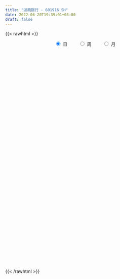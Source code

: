 ```yaml
---
title: "浙商银行 - 601916.SH"
date: 2022-06-20T19:39:01+08:00
draft: false
---
```

{{< rawhtml >}}
    <div style="text-align: center">
        <label style="padding: 1rem;"><input style="margin-right: .5rem" type="radio" name="period" value="D" checked onclick="period_change(this)">日</label>
        <label style="padding: 1rem;"><input style="margin-right: .5rem" type="radio" name="period" value="W" onclick="period_change(this)">周</label>
        <label style="padding: 1rem;"><input style="margin-right: .5rem" type="radio" name="period" value="M" onclick="period_change(this)">月</label>
    </div>
    <div id="chart" style="height: 700px;"></div> 
    <script type="text/javascript">
        const D_v = [645866.0600000001,370642.13,647584.99,895869.16,606206.91,447413.35,295016.38,337650.39,283362.51,306842.95,425809.58,605974.12,301622.33,256919.95,263821.7,300141.53,618751.75,373863.9,280493.74,531282.24,332247.65,251025.56,690457.99,1519958.54,2325094.0899999999,4474639.2599999998,6222124.5099999998,5724268.7000000002,4809434.0599999996,3143623.73,2678918.3999999999,1958296.8999999999,1746607.78,2017614.1499999999,1316043.4199999999,1439507.1200000001,1038487.26,1019119.3,1175335.3700000001,1059853.1599999999,511837.49,399202.13,628852.47,504117.51,539849.03,795068.1899999999,1724308.77,895354.91,645006.39,594001.42,551436.12,942132.45,638866.29,426548.71,567065.3199999999,2296228.8599999999,1227799.5700000001,880044.88,537368.9,386109.03,352416.06,352804.48,469663.63,296669.54,444276.86,614451.86,327781.88,328571.59,302879.86,335247.41,370833.78,373923.25,672282.97,508583.04,421266.44,454297.8,651745.36,458036.82,459253.2,872160.3199999999,728696.0,551921.03,362888.4,370092.34,348842.37,236895.0,283147.22,268539.2,441010.88,582399.66,327375.09,236392.48,311953.19,478777.98,764770.41,360084.46,310357.41,268181.01,310279.69,454558.24,285169.88,278436.05,233253.84,504432.51,267259.29,204339.51,194982.25,221700.31,204252.27,381217.01,267814.95,252279.58,152656.58,186701.93,175598.61,206313.69,419464.66,367603.07,151444.96,388825.55,310054.74,349172.0,288699.55,695783.22,1815921.4199999999,1370776.9399999999,1187181.2,1204550.71,644293.14,543927.9399999999,359438.48,786669.29,488515.31,434985.71,270146.78,168801.4,230583.86,286395.02,193817.17,170563.0,236735.4,170496.0,213114.0,147806.2,219256.51,201615.98,320186.43,433194.71,396715.16,308908.29,278830.46,344701.09,567909.42,506360.67,744148.33,989587.23,304121.91,707716.87,355079.67,379770.2,302714.77,241694.66,286603.6,251229.72,200070.99,223242.66,209216.6,228976.47,247519.99,177093.74,221410.87,283612.91,776876.4399999999,394000.19,285832.22,376055.35,424508.02,386606.52,571942.13,421535.65,637909.39,406958.89,643461.79,281383.75,348762.91,772947.87,881665.46,461637.43,710464.4300000001,425143.05,345689.6,510629.12,307901.47,322651.95,279187.72,330183.9,235940.0,340001.5,333279.09,180969.55,264062.6,222309.23,161520.71,319075.82,252570.2,368418.23,362996.56,177602.36,188027.09,181390.2,200430.68,142102.33,236727.04,156767.8,152365.0,155840.2,141138.47,215184.39,143082.0,143159.93,151410.39,109337.98,116166.0,109786.76,102525.77,141807.53,326517.95,163289.46,179989.33,168026.6,123391.06,335216.47,176692.07,463756.6,258324.07,227022.03,139734.5,224236.33,289261.0,126613.78,362299.37,334323.23,489687.78,431134.67,249643.64,210338.96,205529.81,165106.0,190227.33,161123.52,226670.01,223634.48,695163.84,915178.02,677897.61,349324.89,176441.0,205953.14,151285.77,173150.07,174812.47,142329.44,190012.75,250495.14,144429.5,127883.33,135244.64,169135.26,154978.27,156411.88,216138.39,367933.25,178746.78,158174.24,232340.75,185606.5,226813.48,336473.61,254597.47,567031.1800000001,238151.77,200554.05,148427.36,315054.14,243410.38,236783.95,244428.29,251802.82,249406.78,210300.35,209341.35,345690.63,439942.24,339413.38,248804.27,190166.18,394299.24,312395.23,174463.79,237706.6,345173.07,230174.48,172063.74,160183.11,465040.57,276593.01,232661.28,131974.0,213468.23,327823.06,615251.83,419665.65,507443.0,310461.23,355876.9,363159.63,500226.99,645408.29,341837.08,392184.3,255226.21,237752.07,267257.64,240884.12,231426.95,197332.98,238696.68,321299.49,275828.0,165408.26,264176.21,315809.59,342368.87,207076.81,115529.77,130614.6,142169.97,114799.93,94174.54,193814.53,175407.2,162122.86,159093.95,250597.0,172691.0,339369.69,189354.56,196000.15,77792.0,108271.78,108093.23,128853.97,126166.74,150599.28,168290.62,103665.88,83036.6,125748.52,99342.37,132781.0,150633.15,118895.1,111693.86,149924.42,90912.45,129127.84,111034.49,287478.18,157998.73,146154.22,175843.81,256658.59,199323.81,231048.74,481368.17,565712.29,296587.84,205106.0,114609.25,167389.49,214021.33,221464.79,487654.17,187608.33,118222.73,136834.82,123098.25,170678.27,109673.0,115851.05,127727.15,298111.21,300683.58,226159.12,309827.97,286268.09,359808.98,369092.35,316617.57,346169.07,170236.71,222034.69,175515.0,359261.37,260961.67,234666.0,273299.0,157941.06,237557.25,225228.35,286723.0,502510.77,378648.1,286938.81,395509.88,347939.2,193149.0,171290.65,144043.0,184867.28,258423.14,271969.55,239193.15,351014.72,243693.99,243328.17,184445.24,159265.24,243671.43,197605.1,229271.75,330820.47,371132.38,185518.47,242747.19,184199.67,434630.94,334710.72,300081.01,223868.51,212857.18,250053.36,178019.65,199777.96,211071.3,306007.76,190970.6,300951.93,382912.69,528364.7,509915.06,346817.0,297740.56,332522.66,387872.0,229314.63,214077.92,206370.24,301646.0,436752.0,388017.98,376700.53,369386.74,673814.95,543412.98,575312.3100000001,409276.24,482651.12,452860.88,230970.57,179916.52,242086.31,300868.0,233243.21,287003.85,208724.78,163777.08,176115.31,203037.33,224396.68,191656.1,238775.88,192762.0,209151.29,193815.23,210931.02,291613.32,271366.44,207483.71,280786.77,362129.6,296557.74,321464.64,451568.7,347127.1,468458.99,786928.73,386089.6,301261.98,269662.83]
const D_histogram = [0.0,-0.0006381766,0.0009112653,0.0056630929,0.0076928713,0.007892584,0.0081931423,0.008522479,0.0088331646,0.0071812109,0.005645697,0.0016980851,-0.0010056063,-0.0015092554,-0.0025186483,-0.002510024,-0.0012198807,-0.0004677105,-0.0013674488,0.0005767711,-0.0002669415,-0.0002605323,0.0021935045,0.0105152591,0.0226927558,0.0557421702,0.0821451997,0.1162127974,0.1255920503,0.0900012526,0.0604317043,0.0315812706,0.0020692646,-0.0161042239,-0.0325633267,-0.0336091445,-0.0376263211,-0.0400186597,-0.0456431967,-0.0554474421,-0.0608493506,-0.0611555648,-0.0542833985,-0.050168433,-0.0453302901,-0.0376364737,-0.0252794347,-0.0208005638,-0.0157033674,-0.0149172653,-0.0130114231,-0.0117503545,-0.0109327434,-0.0104110254,-0.0062493282,0.007009861,0.0105820737,0.0104240038,0.0066360396,0.0058617876,0.0031746395,0.0000603309,-0.0057113004,-0.008365678,-0.0069934775,-0.0050680193,-0.0047997044,-0.0049350042,-0.0059431181,-0.0042410191,-0.0034724784,-0.0007687412,0.0023697809,0.0024200067,0.001802753,0.0039862679,0.0078017012,0.0098694899,0.0119873506,0.0171891354,0.0144393507,0.0119223275,0.0071032613,0.0010777527,-0.0009232833,-0.0015712093,-0.0006953091,-0.0001849887,0.0013462164,0.0047103089,0.0039307196,0.0005858592,-0.0003637956,0.0008766061,0.0015081412,-0.000193023,0.0005623998,-0.0010123786,-0.002048292,-0.0077928956,-0.0136172054,-0.0178787637,-0.0208966726,-0.0267583143,-0.0295668517,-0.0270562622,-0.0244725728,-0.0206463759,-0.0168330942,-0.0093603802,-0.0044316393,-0.0013456835,0.0004265465,0.0006433065,0.0017868288,0.00344721,0.0066130047,0.0092649816,0.0095202398,0.010790908,0.0087777506,0.0060682349,0.0062413451,0.0126651659,0.0143449008,0.0250557413,0.0261304542,0.0293458303,0.0247330195,0.0166754455,0.0100340286,0.0020528094,-0.0044399321,-0.0096492448,-0.0112063493,-0.0122816829,-0.0129706886,-0.0101609866,-0.0097497292,-0.0089265776,-0.0097825941,-0.0090712039,-0.0093085405,-0.0088305097,-0.0072708567,-0.0044602748,-0.000364628,0.0036844266,0.0042927392,0.0039791419,0.003733256,0.0016196612,-0.0002811174,-0.0038627543,-0.0063868312,-0.0004430573,0.001563156,0.0054598872,0.0058576046,0.0072188916,0.0065436045,0.0065268476,0.0024416106,-0.0007941977,-0.0026879874,-0.0042734004,-0.0068490323,-0.007980155,-0.0049375205,-0.0045325152,-0.0045152721,-0.0034553302,0.0033158797,0.0056461665,0.0069724724,0.0088604369,0.0109812733,0.0124736864,0.013465551,0.0121464657,0.0132494461,0.0138679821,0.0134806686,0.0111761331,0.0077652551,0.0102038146,0.0129667151,0.0138439868,0.0153763716,0.0114604028,0.0049468491,0.0060698289,0.0074393005,0.0082363463,0.0079758752,0.0038571656,0.0007181882,-0.0035583284,-0.0051246571,-0.0068130328,-0.011026576,-0.0146623027,-0.0157973261,-0.015269452,-0.0136921759,-0.0146995143,-0.0166023528,-0.0176525302,-0.0174348136,-0.0157559047,-0.0151277789,-0.0151567118,-0.0142850611,-0.0141384301,-0.0137835132,-0.0132852365,-0.0107784156,-0.0064813469,-0.0038253793,-0.0016903569,0.0000100786,0.0000726074,0.000381438,0.0001894103,0.0003312658,0.0019505546,0.0005774788,0.0005903927,0.0027463487,0.0035735372,0.0041545493,0.0039031594,0.0037724948,0.0056302799,0.0067096361,0.0065910372,0.0050746015,0.0046644867,0.0024059535,0.0022926629,0.004162859,0.0052542094,0.0064263853,0.0088494798,0.0087185504,0.0082501537,0.0075759894,0.0055145742,0.0045936811,0.0031490965,0.0027211756,0.0023085334,0.0006454842,0.0001989424,0.0005378391,0.001350042,0.0004987201,-0.0000754226,-0.001083742,-0.0010325139,-0.0015938672,-0.0018679384,-0.0006669687,-0.0017937917,-0.002401942,-0.0032858201,-0.003650519,-0.0043005446,-0.0044473538,-0.0036227474,-0.0015860704,-0.0027219017,-0.0032277473,-0.0033048561,-0.0011871365,-0.0003547561,0.0009055256,0.001727701,0.000951889,-0.0046160706,-0.0084180163,-0.0102563915,-0.0107442917,-0.0116120287,-0.0120077089,-0.0114212263,-0.0095856796,-0.0223578576,-0.0276109618,-0.031003832,-0.0317058665,-0.0267832115,-0.0198084728,-0.0131443608,-0.0095470353,-0.0061242004,-0.0042525584,-0.0047179495,-0.0034221148,-0.0029970378,0.0006958725,0.0024127631,0.0027956214,0.0035922456,0.0026837325,0.0026625112,0.0019161181,0.0020263144,0.0007484796,0.0031331704,0.0064049575,0.0074939421,0.0096933284,0.0118131278,0.0137449958,0.0160646493,0.0165546147,0.0177488808,0.0173670004,0.0140631278,0.0109834788,0.0081807756,0.0063181099,0.003851532,0.0030414872,0.0020289038,0.0015760066,0.0027704129,0.00301386,0.0039179866,0.0064562418,0.0092327859,0.0088012073,0.0076377571,0.006059166,0.0049274915,0.0034858526,0.0025557387,0.0013509953,0.0019487247,0.0023640804,0.0019997893,0.0011613695,-0.0024856271,-0.005143432,-0.0083065344,-0.0090488936,-0.0101289679,-0.0100646569,-0.0092634993,-0.0086595618,-0.0081911605,-0.0071754191,-0.0058535082,-0.0024811216,-0.0005473742,0.0022990692,0.0030104109,0.0036157145,0.0034764069,0.0047843006,0.0056434524,0.0061634408,0.007705895,0.0072380831,0.0067946551,0.0057360927,0.0049725703,0.0056990183,0.0053937502,0.0057218847,0.0057786046,0.0062872396,0.0057617796,0.0071552887,0.0090240355,0.0097957682,0.0085407786,0.0066999777,0.0064877588,0.0060162883,0.0053933267,0.0091630142,0.0078093117,0.0064884151,0.0046043593,0.0030937737,0.0018894082,0.0002976273,-0.000816036,-0.0009316078,-0.0004134134,0.000475791,-0.0003646906,0.000946468,0.002897166,0.0032253229,0.0044264788,0.0048254048,0.0021368917,-0.0004361726,-0.0008864676,-0.0006188028,0.0000862441,-0.0002480758,-0.002492113,-0.0083625144,-0.0104354648,-0.0125485011,-0.0139091164,-0.0121423948,-0.0046513987,0.000301783,0.0040421468,0.0068170509,0.0043585845,0.0012915923,0.0005537273,0.0000367791,0.0003234892,0.000459973,-0.0001440817,-0.0018184745,-0.0059863451,-0.0070177122,-0.009204002,-0.0087877051,-0.0080183047,-0.0057732903,-0.0039842719,-0.0051184718,-0.0086519422,-0.0147606324,-0.0163859606,-0.0144404784,-0.0154313671,-0.0232810141,-0.0215633349,-0.0196335271,-0.0150744697,-0.0109866149,-0.006106999,-0.0028875308,-0.0008707997,0.0015646967,0.0047696048,0.0070015344,0.0091288373,0.0104200623,0.0162012255,0.020627551,0.0188202279,0.0182630353,0.0120952178,0.0097264721,0.0085645626,0.0075622869,0.0073335482,0.0082231004,0.0033664353,0.0008986639,-0.0050498919,-0.0077513799,-0.0101729153,-0.0129070314,-0.0073680261,-0.0058516321,-0.0005409214,0.0055944768,0.0068069815,0.0067693658,0.0072110953,0.006637324,0.0035274768,0.0047266396,0.0053620882,0.0043223258,0.0029154048,0.0019836409,0.0026703731,0.0024149313,-0.0009758668,-0.0023228103,-0.0023128021,-0.0020857129,-0.0023678887,-0.0023108963,-0.0014008639,-0.0012770283,-0.0003731935,0.0016111765,0.0022505789,0.0039228635,0.0074222871,0.0061229737,0.010166358,0.014770603,0.0130695909,0.0113050073,0.0089291377]
const D_fast = [0.0,-0.0007977208,0.0009795375,0.0071471383,0.0111001345,0.0132729933,0.0156218371,0.0180817935,0.0206007703,0.0207441193,0.0206200296,0.0170969391,0.014141846,0.0132608832,0.0116218281,0.0110029465,0.0119881196,0.0126233621,0.0113817617,0.0134701743,0.0125597264,0.0125010025,0.0155034154,0.0264539849,0.0443046705,0.0912896274,0.1382289568,0.2013497539,0.2421270194,0.2290365348,0.2145749126,0.1936197965,0.1646251068,0.1424255623,0.1178256278,0.1083775239,0.094953767,0.0825567635,0.0655214273,0.0418553214,0.0212410752,0.0056459698,-0.0010527135,-0.0094798562,-0.0159742859,-0.0176895879,-0.0116524076,-0.0123736776,-0.011202323,-0.0141455373,-0.0154925509,-0.0171690709,-0.0190846456,-0.021165684,-0.0185663188,-0.0035546643,0.0026630668,0.0051109978,0.0029820435,0.0036732384,0.0017797502,-0.0013194757,-0.0085189321,-0.0132647292,-0.0136408981,-0.0129824447,-0.0139140559,-0.0152831068,-0.0177770001,-0.0171351559,-0.0172347348,-0.0147231829,-0.0109922156,-0.0103369881,-0.0105035536,-0.0073234718,-0.0015576131,0.0029775481,0.0080922465,0.0175913151,0.018451368,0.0189149267,0.0158716758,0.0101156055,0.0078837485,0.0068430202,0.0075450932,0.0080091665,0.0098769256,0.0144185954,0.014621686,0.0114232904,0.0103826866,0.0118422399,0.0128508103,0.0111013903,0.011997413,0.0101695401,0.0086215536,0.0009287261,-0.008299885,-0.0170311343,-0.0252732113,-0.0378244316,-0.0480246819,-0.052278158,-0.0558126118,-0.0571480088,-0.0575430007,-0.0524103817,-0.0485895506,-0.0458400157,-0.0439611491,-0.0435835625,-0.0419933329,-0.0394711493,-0.0346521034,-0.0296838811,-0.027048563,-0.0230801677,-0.0228988875,-0.0240913444,-0.0223578979,-0.0127677857,-0.0075018256,0.0094729502,0.0170802766,0.0276321104,0.0292025544,0.0253138418,0.021180932,0.0137129152,0.0061101907,-0.0015114332,-0.0058701251,-0.0100158794,-0.0139475572,-0.0136781019,-0.0157042767,-0.0171127696,-0.0204144346,-0.0219708454,-0.024535317,-0.0262649138,-0.0265229749,-0.0248274617,-0.0208229719,-0.0158528106,-0.0141713132,-0.013490125,-0.012802697,-0.0145113765,-0.0164824345,-0.0210297598,-0.0251505446,-0.0193175349,-0.0169205327,-0.0116588297,-0.0097967111,-0.0066307012,-0.0056700872,-0.0040551322,-0.0075299665,-0.0109643243,-0.0135301108,-0.016183874,-0.0204717639,-0.0235979254,-0.021789671,-0.0225177945,-0.0236293694,-0.0234332601,-0.0158330803,-0.0120912519,-0.0090218279,-0.0049187541,-0.0000525993,0.0045582353,0.0089164876,0.0106340188,0.0150493607,0.0191348923,0.0221177459,0.0226072437,0.0211376794,0.0261271926,0.0321317719,0.0364700403,0.041846518,0.0407956499,0.0355188085,0.0381592454,0.0413885423,0.0442446746,0.0459781723,0.0428237541,0.0398643237,0.0346982251,0.0318507321,0.0284590982,0.021488911,0.0141876086,0.0091032537,0.0058137647,0.0039679969,-0.0007142201,-0.0067676468,-0.0122309567,-0.0163719436,-0.0186320108,-0.0217858298,-0.0256039406,-0.0283035552,-0.0316915318,-0.0347824931,-0.0376055256,-0.0377933086,-0.0351165766,-0.0334169539,-0.0317045206,-0.0300015655,-0.0299208849,-0.0295166948,-0.0296613699,-0.029436698,-0.0273297704,-0.0285584766,-0.0283979645,-0.0255554213,-0.0238348485,-0.0222151991,-0.0214907992,-0.02067834,-0.0174129849,-0.0146562197,-0.0131270593,-0.0133748446,-0.0126188377,-0.0142758826,-0.0138160074,-0.0109050966,-0.0085001938,-0.0057214216,-0.0010859572,0.000962751,0.0025568927,0.0037767257,0.0030939542,0.0033214813,0.0026641708,0.0029165438,0.003081035,0.0015793568,0.0011825507,0.0016559071,0.0028056205,0.0020789786,0.0014859803,0.0002067253,-0.000000175,-0.0009599951,-0.0017010509,-0.0006668233,-0.0022420943,-0.0034507301,-0.0051560632,-0.0064333918,-0.0081585537,-0.0094172012,-0.0094982818,-0.0078581223,-0.009674429,-0.0109872114,-0.0118905342,-0.0100695988,-0.0093259074,-0.0078392444,-0.0065851437,-0.0071229835,-0.0138449607,-0.0197514105,-0.0241538836,-0.0273278567,-0.0310986008,-0.0344962083,-0.0367650323,-0.0373259054,-0.0556875479,-0.0678433925,-0.0789872208,-0.0876157219,-0.0893888697,-0.0873662492,-0.0839882274,-0.0827776608,-0.0808858759,-0.0800773736,-0.0817222521,-0.081281946,-0.0816061285,-0.0777392501,-0.0754191687,-0.074337405,-0.0726427194,-0.0728802995,-0.0722358929,-0.0725032566,-0.0718864816,-0.0729771965,-0.0698092131,-0.0649361866,-0.0619737165,-0.0573509981,-0.0522779167,-0.0469097998,-0.040573984,-0.035945365,-0.0303138786,-0.026354009,-0.0261420996,-0.0264758789,-0.0272333882,-0.0275165264,-0.0290202213,-0.0290698943,-0.0295752518,-0.0296341473,-0.0277471378,-0.0267502256,-0.0248666024,-0.0207142868,-0.0156295462,-0.013860823,-0.0131148339,-0.0131786335,-0.0130784351,-0.0136486108,-0.01393979,-0.0148067847,-0.0137218741,-0.0127154983,-0.012579842,-0.0131279194,-0.0173963229,-0.0213399857,-0.0265797217,-0.0295843044,-0.0331966206,-0.0356484739,-0.0371631911,-0.0387241441,-0.0403035329,-0.0410816463,-0.0412231123,-0.0384710061,-0.0366741023,-0.0332528917,-0.0317889472,-0.030279715,-0.0295499209,-0.027045952,-0.0247759371,-0.0227150885,-0.0192461606,-0.0179044517,-0.0166492159,-0.0162737552,-0.0157941349,-0.0136429323,-0.012599763,-0.0108411572,-0.0093397862,-0.0072593413,-0.0063443564,-0.0031620251,0.0009627305,0.0041834053,0.0050636103,0.0048978039,0.0063075247,0.0073401262,0.0080654963,0.0141259373,0.0147245627,0.01502577,0.0142928039,0.0135556618,0.0128236484,0.0113062743,0.009988602,0.0096401283,0.0100549693,0.0110631215,0.0101314673,0.0116792428,0.0143542323,0.0154887199,0.0177964955,0.0194017727,0.0172474826,0.0145653751,0.0138934632,0.0140064273,0.0147330353,0.0143366964,0.011469631,0.003508601,-0.0011732157,-0.0064233773,-0.0112612717,-0.0125301488,-0.0062020024,-0.0011733748,0.0035775257,0.0080566924,0.0066878722,0.003943778,0.0033443449,0.0028365914,0.0032041738,0.0034556509,0.0028155757,0.0006865644,-0.0049778926,-0.0077636877,-0.012250978,-0.0140316074,-0.0152667831,-0.0144650913,-0.0136721408,-0.0160859587,-0.0217824147,-0.031581263,-0.0373030813,-0.0389677187,-0.0438164492,-0.0574863497,-0.0611595043,-0.0641380783,-0.0633476382,-0.0620064372,-0.058653571,-0.0561559856,-0.0543569544,-0.0515302838,-0.0471329745,-0.0431506613,-0.0387411491,-0.0348449084,-0.0250134389,-0.0154302256,-0.0125324918,-0.0085239255,-0.0116679386,-0.0116050663,-0.0106258351,-0.009737539,-0.0081328907,-0.0051875635,-0.0092026197,-0.0114457252,-0.0186567539,-0.0232960869,-0.0282608511,-0.034221725,-0.0305247263,-0.0304712403,-0.02529576,-0.0177617425,-0.0148474924,-0.0131927667,-0.0109482634,-0.0098627037,-0.0120906817,-0.0097098589,-0.0077338883,-0.0076930693,-0.0083711391,-0.0088069927,-0.0074526673,-0.0071043763,-0.0107391411,-0.0126667872,-0.0132349795,-0.0135293185,-0.0144034665,-0.0149241982,-0.0143643818,-0.0145598033,-0.0137492668,-0.0113621027,-0.0101600556,-0.0075070551,-0.0021520598,-0.0019206297,0.004664344,0.0129612398,0.0145276254,0.0155892937,0.0154457085]
const D_slow = [0.0,-0.0001595442,0.0000682722,0.0014840454,0.0034072632,0.0053804092,0.0074286948,0.0095593145,0.0117676057,0.0135629084,0.0149743327,0.0153988539,0.0151474524,0.0147701385,0.0141404764,0.0135129705,0.0132080003,0.0130910727,0.0127492105,0.0128934032,0.0128266679,0.0127615348,0.0133099109,0.0159387257,0.0216119147,0.0355474572,0.0560837571,0.0851369565,0.1165349691,0.1390352822,0.1541432083,0.162038526,0.1625558421,0.1585297861,0.1503889545,0.1419866684,0.1325800881,0.1225754232,0.111164624,0.0973027635,0.0820904258,0.0668015346,0.053230685,0.0406885768,0.0293560042,0.0199468858,0.0136270271,0.0084268862,0.0045010444,0.000771728,-0.0024811277,-0.0054187164,-0.0081519022,-0.0107546586,-0.0123169906,-0.0105645254,-0.0079190069,-0.005313006,-0.0036539961,-0.0021885492,-0.0013948893,-0.0013798066,-0.0028076317,-0.0048990512,-0.0066474206,-0.0079144254,-0.0091143515,-0.0103481025,-0.0118338821,-0.0128941368,-0.0137622564,-0.0139544417,-0.0133619965,-0.0127569948,-0.0123063066,-0.0113097396,-0.0093593143,-0.0068919418,-0.0038951042,0.0004021797,0.0040120173,0.0069925992,0.0087684145,0.0090378527,0.0088070319,0.0084142296,0.0082404023,0.0081941551,0.0085307092,0.0097082865,0.0106909664,0.0108374312,0.0107464823,0.0109656338,0.0113426691,0.0112944133,0.0114350133,0.0111819186,0.0106698456,0.0087216217,0.0053173204,0.0008476294,-0.0043765387,-0.0110661173,-0.0184578302,-0.0252218957,-0.031340039,-0.0365016329,-0.0407099065,-0.0430500015,-0.0441579113,-0.0444943322,-0.0443876956,-0.044226869,-0.0437801617,-0.0429183592,-0.0412651081,-0.0389488627,-0.0365688027,-0.0338710757,-0.0316766381,-0.0301595794,-0.0285992431,-0.0254329516,-0.0218467264,-0.0155827911,-0.0090501775,-0.00171372,0.0044695349,0.0086383963,0.0111469034,0.0116601058,0.0105501228,0.0081378116,0.0053362242,0.0022658035,-0.0009768686,-0.0035171153,-0.0059545476,-0.008186192,-0.0106318405,-0.0128996415,-0.0152267766,-0.017434404,-0.0192521182,-0.0203671869,-0.0204583439,-0.0195372372,-0.0184640524,-0.0174692669,-0.0165359529,-0.0161310376,-0.016201317,-0.0171670056,-0.0187637134,-0.0188744777,-0.0184836887,-0.0171187169,-0.0156543157,-0.0138495928,-0.0122136917,-0.0105819798,-0.0099715771,-0.0101701266,-0.0108421234,-0.0119104735,-0.0136227316,-0.0156177704,-0.0168521505,-0.0179852793,-0.0191140973,-0.0199779299,-0.0191489599,-0.0177374183,-0.0159943002,-0.013779191,-0.0110338727,-0.0079154511,-0.0045490633,-0.0015124469,0.0017999146,0.0052669101,0.0086370773,0.0114311106,0.0133724243,0.015923378,0.0191650568,0.0226260535,0.0264701464,0.0293352471,0.0305719594,0.0320894166,0.0339492417,0.0360083283,0.0380022971,0.0389665885,0.0391461355,0.0382565534,0.0369753892,0.035272131,0.032515487,0.0288499113,0.0249005798,0.0210832168,0.0176601728,0.0139852942,0.009834706,0.0054215735,0.0010628701,-0.0028761061,-0.0066580509,-0.0104472288,-0.0140184941,-0.0175531016,-0.0209989799,-0.024320289,-0.0270148929,-0.0286352297,-0.0295915745,-0.0300141637,-0.0300116441,-0.0299934923,-0.0298981328,-0.0298507802,-0.0297679637,-0.0292803251,-0.0291359554,-0.0289883572,-0.02830177,-0.0274083857,-0.0263697484,-0.0253939586,-0.0244508348,-0.0230432649,-0.0213658558,-0.0197180965,-0.0184494461,-0.0172833244,-0.0166818361,-0.0161086703,-0.0150679556,-0.0137544032,-0.0121478069,-0.009935437,-0.0077557994,-0.005693261,-0.0037992636,-0.0024206201,-0.0012721998,-0.0004849257,0.0001953682,0.0007725016,0.0009338726,0.0009836082,0.001118068,0.0014555785,0.0015802585,0.0015614029,0.0012904674,0.0010323389,0.0006338721,0.0001668875,0.0000001453,-0.0004483026,-0.0010487881,-0.0018702431,-0.0027828729,-0.003858009,-0.0049698475,-0.0058755343,-0.0062720519,-0.0069525273,-0.0077594641,-0.0085856782,-0.0088824623,-0.0089711513,-0.0087447699,-0.0083128447,-0.0080748724,-0.0092288901,-0.0113333942,-0.013897492,-0.016583565,-0.0194865721,-0.0224884994,-0.025343806,-0.0277402259,-0.0333296903,-0.0402324307,-0.0479833887,-0.0559098553,-0.0626056582,-0.0675577764,-0.0708438666,-0.0732306255,-0.0747616756,-0.0758248152,-0.0770043025,-0.0778598312,-0.0786090907,-0.0784351226,-0.0778319318,-0.0771330264,-0.076234965,-0.0755640319,-0.0748984041,-0.0744193746,-0.073912796,-0.0737256761,-0.0729423835,-0.0713411441,-0.0694676586,-0.0670443265,-0.0640910445,-0.0606547956,-0.0566386333,-0.0524999796,-0.0480627594,-0.0437210093,-0.0402052274,-0.0374593577,-0.0354141638,-0.0338346363,-0.0328717533,-0.0321113815,-0.0316041556,-0.0312101539,-0.0305175507,-0.0297640857,-0.028784589,-0.0271705286,-0.0248623321,-0.0226620303,-0.020752591,-0.0192377995,-0.0180059266,-0.0171344634,-0.0164955288,-0.0161577799,-0.0156705988,-0.0150795787,-0.0145796313,-0.014289289,-0.0149106957,-0.0161965537,-0.0182731873,-0.0205354107,-0.0230676527,-0.025583817,-0.0278996918,-0.0300645822,-0.0321123724,-0.0339062271,-0.0353696042,-0.0359898846,-0.0361267281,-0.0355519608,-0.0347993581,-0.0338954295,-0.0330263278,-0.0318302526,-0.0304193895,-0.0288785293,-0.0269520556,-0.0251425348,-0.023443871,-0.0220098478,-0.0207667053,-0.0193419507,-0.0179935131,-0.016563042,-0.0151183908,-0.0135465809,-0.012106136,-0.0103173138,-0.008061305,-0.0056123629,-0.0034771683,-0.0018021738,-0.0001802341,0.0013238379,0.0026721696,0.0049629232,0.0069152511,0.0085373549,0.0096884447,0.0104618881,0.0109342402,0.011008647,0.010804638,0.010571736,0.0104683827,0.0105873305,0.0104961578,0.0107327748,0.0114570663,0.012263397,0.0133700167,0.0145763679,0.0151105909,0.0150015477,0.0147799308,0.0146252301,0.0146467911,0.0145847722,0.0139617439,0.0118711153,0.0092622491,0.0061251239,0.0026478448,-0.000387754,-0.0015506036,-0.0014751579,-0.0004646212,0.0012396416,0.0023292877,0.0026521857,0.0027906176,0.0027998123,0.0028806846,0.0029956779,0.0029596575,0.0025050388,0.0010084526,-0.0007459755,-0.003046976,-0.0052439023,-0.0072484784,-0.008691801,-0.009687869,-0.0109674869,-0.0131304725,-0.0168206306,-0.0209171207,-0.0245272403,-0.0283850821,-0.0342053356,-0.0395961693,-0.0445045511,-0.0482731686,-0.0510198223,-0.052546572,-0.0532684547,-0.0534861547,-0.0530949805,-0.0519025793,-0.0501521957,-0.0478699864,-0.0452649708,-0.0412146644,-0.0360577767,-0.0313527197,-0.0267869609,-0.0237631564,-0.0213315384,-0.0191903977,-0.017299826,-0.0154664389,-0.0134106638,-0.012569055,-0.012344389,-0.013606862,-0.015544707,-0.0180879358,-0.0213146937,-0.0231567002,-0.0246196082,-0.0247548386,-0.0233562193,-0.021654474,-0.0199621325,-0.0181593587,-0.0165000277,-0.0156181585,-0.0144364986,-0.0130959765,-0.0120153951,-0.0112865439,-0.0107906337,-0.0101230404,-0.0095193076,-0.0097632743,-0.0103439769,-0.0109221774,-0.0114436056,-0.0120355778,-0.0126133019,-0.0129635179,-0.0132827749,-0.0133760733,-0.0129732792,-0.0124106345,-0.0114299186,-0.0095743469,-0.0080436034,-0.0055020139,-0.0018093632,0.0014580345,0.0042842864,0.0065165708]
const D_data = [['2020-05-28', 3.86, 3.87, 3.86, 3.89],['2020-05-29', 3.86, 3.86, 3.85, 3.87],['2020-06-01', 3.87, 3.89, 3.86, 3.9],['2020-06-02', 3.89, 3.95, 3.87, 3.96],['2020-06-03', 3.95, 3.94, 3.94, 3.98],['2020-06-04', 3.96, 3.93, 3.92, 3.97],['2020-06-05', 3.94, 3.94, 3.92, 3.94],['2020-06-08', 3.95, 3.95, 3.94, 3.96],['2020-06-09', 3.95, 3.96, 3.95, 3.97],['2020-06-10', 3.96, 3.94, 3.93, 3.96],['2020-06-11', 3.94, 3.94, 3.93, 3.97],['2020-06-12', 3.91, 3.9, 3.9, 3.96],['2020-06-15', 3.92, 3.9, 3.9, 3.93],['2020-06-16', 3.92, 3.92, 3.91, 3.93],['2020-06-17', 3.92, 3.91, 3.9, 3.93],['2020-06-18', 3.9, 3.92, 3.9, 3.93],['2020-06-19', 3.93, 3.94, 3.92, 3.96],['2020-06-22', 3.94, 3.94, 3.93, 3.96],['2020-06-23', 3.94, 3.92, 3.91, 3.94],['2020-06-24', 3.93, 3.96, 3.92, 3.98],['2020-06-29', 3.97, 3.93, 3.92, 3.98],['2020-06-30', 3.93, 3.94, 3.93, 3.95],['2020-07-01', 3.94, 3.98, 3.92, 3.99],['2020-07-02', 3.97, 4.09, 3.95, 4.11],['2020-07-03', 4.11, 4.21, 4.1, 4.22],['2020-07-06', 4.35, 4.63, 4.32, 4.63],['2020-07-07', 4.96, 4.77, 4.71, 5.05],['2020-07-08', 4.64, 5.12, 4.61, 5.24],['2020-07-09', 5.1, 5.04, 4.9, 5.17],['2020-07-10', 4.78, 4.51, 4.5, 4.78],['2020-07-13', 4.42, 4.49, 4.35, 4.57],['2020-07-14', 4.45, 4.4, 4.33, 4.48],['2020-07-15', 4.39, 4.27, 4.26, 4.43],['2020-07-16', 4.27, 4.3, 4.26, 4.43],['2020-07-17', 4.3, 4.23, 4.18, 4.34],['2020-07-20', 4.28, 4.37, 4.22, 4.38],['2020-07-21', 4.4, 4.31, 4.29, 4.41],['2020-07-22', 4.31, 4.3, 4.27, 4.38],['2020-07-23', 4.26, 4.22, 4.17, 4.28],['2020-07-24', 4.2, 4.1, 4.09, 4.23],['2020-07-27', 4.12, 4.08, 4.06, 4.14],['2020-07-28', 4.1, 4.09, 4.07, 4.11],['2020-07-29', 4.08, 4.16, 4.06, 4.16],['2020-07-30', 4.16, 4.12, 4.11, 4.17],['2020-07-31', 4.11, 4.12, 4.09, 4.15],['2020-08-03', 4.14, 4.16, 4.12, 4.16],['2020-08-04', 4.15, 4.25, 4.12, 4.28],['2020-08-05', 4.2, 4.18, 4.15, 4.21],['2020-08-06', 4.18, 4.2, 4.14, 4.2],['2020-08-07', 4.17, 4.15, 4.14, 4.2],['2020-08-10', 4.15, 4.16, 4.11, 4.18],['2020-08-11', 4.15, 4.15, 4.14, 4.25],['2020-08-12', 4.15, 4.14, 4.11, 4.17],['2020-08-13', 4.15, 4.13, 4.13, 4.16],['2020-08-14', 4.13, 4.18, 4.11, 4.18],['2020-08-17', 4.18, 4.34, 4.17, 4.38],['2020-08-18', 4.33, 4.27, 4.24, 4.33],['2020-08-19', 4.26, 4.24, 4.24, 4.31],['2020-08-20', 4.23, 4.19, 4.18, 4.24],['2020-08-21', 4.21, 4.22, 4.2, 4.23],['2020-08-24', 4.22, 4.19, 4.19, 4.23],['2020-08-25', 4.2, 4.17, 4.16, 4.21],['2020-08-26', 4.17, 4.11, 4.11, 4.17],['2020-08-27', 4.12, 4.12, 4.11, 4.13],['2020-08-28', 4.11, 4.16, 4.1, 4.17],['2020-08-31', 4.17, 4.17, 4.15, 4.21],['2020-09-01', 4.15, 4.15, 4.13, 4.16],['2020-09-02', 4.15, 4.14, 4.12, 4.16],['2020-09-03', 4.13, 4.12, 4.11, 4.16],['2020-09-04', 4.12, 4.15, 4.1, 4.15],['2020-09-07', 4.13, 4.14, 4.12, 4.16],['2020-09-08', 4.14, 4.17, 4.14, 4.17],['2020-09-09', 4.15, 4.19, 4.14, 4.2],['2020-09-10', 4.21, 4.16, 4.15, 4.22],['2020-09-11', 4.15, 4.15, 4.12, 4.16],['2020-09-14', 4.15, 4.19, 4.14, 4.2],['2020-09-15', 4.18, 4.23, 4.18, 4.24],['2020-09-16', 4.22, 4.23, 4.19, 4.25],['2020-09-17', 4.23, 4.25, 4.21, 4.25],['2020-09-18', 4.25, 4.32, 4.23, 4.32],['2020-09-21', 4.35, 4.24, 4.23, 4.37],['2020-09-22', 4.21, 4.24, 4.2, 4.31],['2020-09-23', 4.24, 4.2, 4.2, 4.24],['2020-09-24', 4.18, 4.16, 4.16, 4.2],['2020-09-25', 4.16, 4.19, 4.15, 4.21],['2020-09-28', 4.19, 4.2, 4.17, 4.22],['2020-09-29', 4.22, 4.22, 4.2, 4.23],['2020-09-30', 4.21, 4.22, 4.2, 4.24],['2020-10-09', 4.23, 4.24, 4.19, 4.25],['2020-10-12', 4.23, 4.28, 4.22, 4.29],['2020-10-13', 4.26, 4.24, 4.23, 4.27],['2020-10-14', 4.24, 4.2, 4.2, 4.25],['2020-10-15', 4.21, 4.22, 4.2, 4.26],['2020-10-16', 4.2, 4.25, 4.2, 4.27],['2020-10-19', 4.26, 4.25, 4.25, 4.33],['2020-10-20', 4.25, 4.22, 4.2, 4.26],['2020-10-21', 4.23, 4.25, 4.2, 4.25],['2020-10-22', 4.24, 4.22, 4.22, 4.27],['2020-10-23', 4.22, 4.22, 4.21, 4.25],['2020-10-26', 4.22, 4.14, 4.13, 4.23],['2020-10-27', 4.12, 4.1, 4.1, 4.14],['2020-10-28', 4.1, 4.08, 4.06, 4.12],['2020-10-29', 4.07, 4.06, 4.04, 4.07],['2020-10-30', 4.07, 3.98, 3.98, 4.08],['2020-11-02', 3.98, 3.97, 3.96, 4.0],['2020-11-03', 3.97, 4.01, 3.97, 4.02],['2020-11-04', 4.03, 4.0, 3.98, 4.05],['2020-11-05', 4.02, 4.01, 3.99, 4.02],['2020-11-06', 4.02, 4.01, 3.99, 4.02],['2020-11-09', 4.03, 4.07, 4.02, 4.07],['2020-11-10', 4.09, 4.06, 4.04, 4.11],['2020-11-11', 4.05, 4.05, 4.03, 4.08],['2020-11-12', 4.04, 4.04, 4.03, 4.06],['2020-11-13', 4.04, 4.02, 3.99, 4.04],['2020-11-16', 4.02, 4.03, 4.01, 4.04],['2020-11-17', 4.04, 4.04, 4.02, 4.04],['2020-11-18', 4.03, 4.07, 4.02, 4.09],['2020-11-19', 4.06, 4.08, 4.04, 4.09],['2020-11-20', 4.07, 4.06, 4.05, 4.08],['2020-11-23', 4.05, 4.08, 4.04, 4.09],['2020-11-24', 4.07, 4.04, 4.04, 4.08],['2020-11-25', 4.06, 4.02, 4.02, 4.08],['2020-11-26', 4.04, 4.05, 4.03, 4.07],['2020-11-27', 4.06, 4.15, 4.05, 4.15],['2020-11-30', 4.19, 4.12, 4.12, 4.29],['2020-12-01', 4.13, 4.28, 4.12, 4.29],['2020-12-02', 4.26, 4.21, 4.18, 4.28],['2020-12-03', 4.19, 4.27, 4.17, 4.3],['2020-12-04', 4.23, 4.19, 4.18, 4.24],['2020-12-07', 4.2, 4.13, 4.1, 4.22],['2020-12-08', 4.13, 4.12, 4.1, 4.16],['2020-12-09', 4.13, 4.07, 4.06, 4.15],['2020-12-10', 4.07, 4.05, 4.01, 4.08],['2020-12-11', 4.04, 4.03, 4.03, 4.07],['2020-12-14', 4.06, 4.05, 4.04, 4.08],['2020-12-15', 4.04, 4.04, 4.02, 4.06],['2020-12-16', 4.04, 4.03, 4.01, 4.05],['2020-12-17', 4.02, 4.07, 4.0, 4.07],['2020-12-18', 4.05, 4.04, 4.03, 4.07],['2020-12-21', 4.03, 4.04, 4.02, 4.05],['2020-12-22', 4.03, 4.01, 4.0, 4.05],['2020-12-23', 4.02, 4.02, 4.0, 4.02],['2020-12-24', 4.02, 4.0, 3.99, 4.04],['2020-12-25', 4.0, 4.0, 3.98, 4.02],['2020-12-28', 4.0, 4.01, 3.98, 4.03],['2020-12-29', 4.01, 4.03, 4.0, 4.03],['2020-12-30', 4.02, 4.06, 4.0, 4.07],['2020-12-31', 4.04, 4.08, 4.04, 4.13],['2021-01-04', 4.07, 4.05, 4.01, 4.08],['2021-01-05', 4.04, 4.04, 4.01, 4.05],['2021-01-06', 4.02, 4.04, 4.01, 4.05],['2021-01-07', 4.03, 4.01, 3.99, 4.05],['2021-01-08', 4.01, 4.0, 3.96, 4.02],['2021-01-11', 3.99, 3.96, 3.96, 4.01],['2021-01-12', 3.96, 3.95, 3.88, 3.96],['2021-01-13', 3.93, 4.06, 3.9, 4.07],['2021-01-14', 4.02, 4.03, 4.02, 4.07],['2021-01-15', 4.05, 4.07, 4.03, 4.12],['2021-01-18', 4.05, 4.04, 4.02, 4.06],['2021-01-19', 4.04, 4.06, 4.01, 4.08],['2021-01-20', 4.06, 4.04, 4.02, 4.08],['2021-01-21', 4.05, 4.05, 4.02, 4.06],['2021-01-22', 4.04, 3.99, 3.98, 4.04],['2021-01-25', 3.99, 3.98, 3.95, 3.99],['2021-01-26', 3.97, 3.98, 3.95, 4.0],['2021-01-27', 3.97, 3.97, 3.96, 4.01],['2021-01-28', 3.95, 3.94, 3.93, 3.96],['2021-01-29', 3.94, 3.94, 3.92, 3.96],['2021-02-01', 3.96, 3.99, 3.94, 3.99],['2021-02-02', 3.99, 3.96, 3.96, 3.99],['2021-02-03', 3.97, 3.95, 3.93, 3.98],['2021-02-04', 3.95, 3.96, 3.94, 3.99],['2021-02-05', 3.96, 4.05, 3.95, 4.06],['2021-02-08', 4.05, 4.02, 3.99, 4.06],['2021-02-09', 4.02, 4.02, 3.99, 4.02],['2021-02-10', 4.03, 4.04, 4.02, 4.06],['2021-02-18', 4.06, 4.06, 4.04, 4.07],['2021-02-19', 4.05, 4.07, 4.04, 4.08],['2021-02-22', 4.07, 4.08, 4.06, 4.13],['2021-02-23', 4.07, 4.06, 4.06, 4.11],['2021-02-24', 4.06, 4.1, 4.06, 4.1],['2021-02-25', 4.11, 4.11, 4.08, 4.12],['2021-02-26', 4.08, 4.11, 4.05, 4.11],['2021-03-01', 4.1, 4.09, 4.08, 4.13],['2021-03-02', 4.09, 4.07, 4.07, 4.13],['2021-03-03', 4.07, 4.15, 4.07, 4.16],['2021-03-04', 4.13, 4.18, 4.13, 4.21],['2021-03-05', 4.18, 4.18, 4.14, 4.21],['2021-03-08', 4.18, 4.21, 4.18, 4.32],['2021-03-09', 4.2, 4.15, 4.14, 4.24],['2021-03-10', 4.15, 4.1, 4.1, 4.18],['2021-03-11', 4.12, 4.19, 4.11, 4.24],['2021-03-12', 4.17, 4.21, 4.16, 4.22],['2021-03-15', 4.21, 4.22, 4.19, 4.26],['2021-03-16', 4.23, 4.22, 4.2, 4.25],['2021-03-17', 4.22, 4.17, 4.15, 4.23],['2021-03-18', 4.16, 4.17, 4.16, 4.2],['2021-03-19', 4.17, 4.14, 4.12, 4.19],['2021-03-22', 4.14, 4.16, 4.12, 4.17],['2021-03-23', 4.16, 4.15, 4.13, 4.18],['2021-03-24', 4.15, 4.1, 4.1, 4.15],['2021-03-25', 4.11, 4.08, 4.08, 4.14],['2021-03-26', 4.09, 4.09, 4.07, 4.11],['2021-03-29', 4.08, 4.1, 4.06, 4.11],['2021-03-30', 4.09, 4.11, 4.07, 4.11],['2021-03-31', 4.06, 4.07, 4.05, 4.08],['2021-04-01', 4.07, 4.04, 4.01, 4.07],['2021-04-02', 4.03, 4.03, 4.02, 4.04],['2021-04-06', 4.03, 4.03, 4.01, 4.04],['2021-04-07', 4.01, 4.04, 4.01, 4.04],['2021-04-08', 4.03, 4.02, 4.01, 4.03],['2021-04-09', 4.01, 4.0, 4.0, 4.02],['2021-04-12', 4.0, 4.0, 3.98, 4.01],['2021-04-13', 3.99, 3.98, 3.97, 4.0],['2021-04-14', 3.99, 3.97, 3.96, 3.99],['2021-04-15', 3.97, 3.96, 3.95, 3.98],['2021-04-16', 3.96, 3.98, 3.96, 3.99],['2021-04-19', 3.98, 4.01, 3.97, 4.02],['2021-04-20', 4.01, 4.0, 3.99, 4.02],['2021-04-21', 4.0, 4.0, 3.99, 4.01],['2021-04-22', 4.0, 4.0, 3.98, 4.01],['2021-04-23', 3.99, 3.98, 3.97, 4.0],['2021-04-26', 3.98, 3.98, 3.97, 3.99],['2021-04-27', 3.97, 3.97, 3.96, 3.98],['2021-04-28', 3.97, 3.97, 3.96, 3.97],['2021-04-29', 3.96, 3.99, 3.96, 4.0],['2021-04-30', 3.97, 3.95, 3.93, 3.98],['2021-05-06', 3.94, 3.96, 3.94, 3.98],['2021-05-07', 3.96, 3.99, 3.95, 3.99],['2021-05-10', 3.99, 3.98, 3.96, 3.99],['2021-05-11', 3.98, 3.98, 3.96, 3.98],['2021-05-12', 3.97, 3.97, 3.95, 3.99],['2021-05-13', 3.97, 3.97, 3.95, 3.97],['2021-05-14', 3.97, 4.0, 3.95, 4.0],['2021-05-17', 3.99, 4.0, 3.98, 4.01],['2021-05-18', 3.99, 3.99, 3.97, 4.0],['2021-05-19', 3.99, 3.97, 3.96, 3.99],['2021-05-20', 3.97, 3.98, 3.95, 3.98],['2021-05-21', 3.97, 3.95, 3.94, 3.98],['2021-05-24', 3.95, 3.97, 3.95, 3.97],['2021-05-25', 3.97, 4.0, 3.95, 4.0],['2021-05-26', 3.99, 4.0, 3.98, 4.02],['2021-05-27', 4.0, 4.01, 3.98, 4.02],['2021-05-28', 4.01, 4.04, 4.0, 4.06],['2021-05-31', 4.03, 4.02, 4.0, 4.04],['2021-06-01', 4.02, 4.02, 3.99, 4.02],['2021-06-02', 4.02, 4.02, 4.0, 4.02],['2021-06-03', 4.02, 4.0, 4.0, 4.02],['2021-06-04', 4.0, 4.01, 4.0, 4.03],['2021-06-07', 4.0, 4.0, 3.99, 4.02],['2021-06-08', 4.0, 4.01, 3.99, 4.02],['2021-06-09', 4.01, 4.01, 3.99, 4.02],['2021-06-10', 4.01, 3.99, 3.96, 4.02],['2021-06-11', 4.01, 4.0, 4.0, 4.05],['2021-06-15', 4.01, 4.01, 3.97, 4.03],['2021-06-16', 4.01, 4.02, 4.0, 4.05],['2021-06-17', 4.02, 4.0, 4.0, 4.03],['2021-06-18', 4.0, 4.0, 3.99, 4.01],['2021-06-21', 4.0, 3.99, 3.98, 4.0],['2021-06-22', 3.99, 4.0, 3.98, 4.01],['2021-06-23', 4.0, 3.99, 3.98, 4.0],['2021-06-24', 3.99, 3.99, 3.98, 4.0],['2021-06-25', 3.98, 4.01, 3.98, 4.01],['2021-06-28', 4.0, 3.98, 3.97, 4.01],['2021-06-29', 3.98, 3.98, 3.97, 3.99],['2021-06-30', 3.98, 3.97, 3.97, 3.99],['2021-07-01', 3.97, 3.97, 3.97, 3.98],['2021-07-02', 3.97, 3.96, 3.96, 3.98],['2021-07-05', 3.96, 3.96, 3.95, 3.97],['2021-07-06', 3.96, 3.97, 3.95, 3.98],['2021-07-07', 3.98, 3.99, 3.95, 3.99],['2021-07-08', 3.99, 3.95, 3.94, 3.99],['2021-07-09', 3.95, 3.95, 3.94, 3.97],['2021-07-12', 3.97, 3.95, 3.95, 3.98],['2021-07-13', 3.96, 3.98, 3.95, 3.99],['2021-07-14', 3.99, 3.97, 3.96, 3.99],['2021-07-15', 3.97, 3.98, 3.97, 3.99],['2021-07-16', 3.98, 3.98, 3.96, 4.0],['2021-07-19', 3.97, 3.96, 3.95, 3.99],['2021-07-20', 3.96, 3.88, 3.86, 3.97],['2021-07-21', 3.88, 3.87, 3.85, 3.9],['2021-07-22', 3.88, 3.87, 3.87, 3.9],['2021-07-23', 3.87, 3.87, 3.86, 3.88],['2021-07-26', 3.88, 3.85, 3.85, 3.89],['2021-07-27', 3.85, 3.84, 3.83, 3.87],['2021-07-28', 3.84, 3.84, 3.82, 3.85],['2021-07-29', 3.84, 3.85, 3.83, 3.85],['2021-07-30', 3.69, 3.62, 3.62, 3.69],['2021-08-02', 3.62, 3.64, 3.58, 3.66],['2021-08-03', 3.64, 3.61, 3.61, 3.64],['2021-08-04', 3.61, 3.6, 3.59, 3.61],['2021-08-05', 3.59, 3.65, 3.59, 3.67],['2021-08-06', 3.63, 3.68, 3.59, 3.68],['2021-08-09', 3.66, 3.69, 3.64, 3.7],['2021-08-10', 3.66, 3.66, 3.64, 3.68],['2021-08-11', 3.65, 3.66, 3.64, 3.68],['2021-08-12', 3.65, 3.64, 3.59, 3.66],['2021-08-13', 3.62, 3.6, 3.59, 3.62],['2021-08-16', 3.6, 3.61, 3.58, 3.62],['2021-08-17', 3.6, 3.59, 3.58, 3.62],['2021-08-18', 3.59, 3.63, 3.58, 3.64],['2021-08-19', 3.62, 3.61, 3.59, 3.63],['2021-08-20', 3.6, 3.59, 3.58, 3.61],['2021-08-23', 3.59, 3.59, 3.58, 3.6],['2021-08-24', 3.59, 3.56, 3.55, 3.61],['2021-08-25', 3.56, 3.56, 3.55, 3.57],['2021-08-26', 3.56, 3.54, 3.54, 3.56],['2021-08-27', 3.54, 3.54, 3.53, 3.55],['2021-08-30', 3.54, 3.51, 3.51, 3.54],['2021-08-31', 3.51, 3.55, 3.5, 3.55],['2021-09-01', 3.54, 3.57, 3.53, 3.58],['2021-09-02', 3.55, 3.55, 3.54, 3.56],['2021-09-03', 3.56, 3.57, 3.55, 3.61],['2021-09-06', 3.57, 3.58, 3.56, 3.59],['2021-09-07', 3.58, 3.59, 3.57, 3.6],['2021-09-08', 3.6, 3.61, 3.59, 3.62],['2021-09-09', 3.61, 3.6, 3.59, 3.61],['2021-09-10', 3.6, 3.62, 3.59, 3.65],['2021-09-13', 3.61, 3.61, 3.59, 3.62],['2021-09-14', 3.61, 3.57, 3.57, 3.62],['2021-09-15', 3.57, 3.56, 3.55, 3.58],['2021-09-16', 3.56, 3.55, 3.55, 3.58],['2021-09-17', 3.55, 3.55, 3.53, 3.56],['2021-09-22', 3.52, 3.53, 3.5, 3.54],['2021-09-23', 3.54, 3.54, 3.54, 3.57],['2021-09-24', 3.55, 3.53, 3.52, 3.55],['2021-09-27', 3.53, 3.53, 3.51, 3.54],['2021-09-28', 3.54, 3.55, 3.52, 3.57],['2021-09-29', 3.54, 3.54, 3.52, 3.55],['2021-09-30', 3.54, 3.55, 3.53, 3.55],['2021-10-08', 3.55, 3.58, 3.54, 3.59],['2021-10-11', 3.58, 3.6, 3.57, 3.62],['2021-10-12', 3.59, 3.57, 3.55, 3.6],['2021-10-13', 3.56, 3.56, 3.53, 3.58],['2021-10-14', 3.55, 3.55, 3.54, 3.57],['2021-10-15', 3.56, 3.55, 3.54, 3.57],['2021-10-18', 3.54, 3.54, 3.53, 3.55],['2021-10-19', 3.54, 3.54, 3.53, 3.55],['2021-10-20', 3.54, 3.53, 3.53, 3.55],['2021-10-21', 3.54, 3.55, 3.53, 3.56],['2021-10-22', 3.55, 3.55, 3.54, 3.57],['2021-10-25', 3.55, 3.54, 3.52, 3.56],['2021-10-26', 3.55, 3.53, 3.52, 3.55],['2021-10-27', 3.53, 3.48, 3.48, 3.53],['2021-10-28', 3.48, 3.47, 3.45, 3.49],['2021-10-29', 3.44, 3.44, 3.41, 3.45],['2021-11-01', 3.43, 3.45, 3.42, 3.45],['2021-11-02', 3.43, 3.43, 3.42, 3.46],['2021-11-03', 3.43, 3.43, 3.42, 3.44],['2021-11-04', 3.43, 3.43, 3.42, 3.44],['2021-11-05', 3.43, 3.42, 3.42, 3.44],['2021-11-08', 3.42, 3.41, 3.4, 3.43],['2021-11-09', 3.41, 3.41, 3.4, 3.42],['2021-11-10', 3.41, 3.41, 3.39, 3.42],['2021-11-11', 3.41, 3.44, 3.4, 3.45],['2021-11-12', 3.44, 3.43, 3.42, 3.44],['2021-11-15', 3.43, 3.45, 3.43, 3.45],['2021-11-16', 3.44, 3.43, 3.43, 3.46],['2021-11-17', 3.43, 3.43, 3.42, 3.44],['2021-11-18', 3.43, 3.42, 3.42, 3.44],['2021-11-19', 3.42, 3.44, 3.41, 3.45],['2021-11-22', 3.44, 3.44, 3.43, 3.45],['2021-11-23', 3.44, 3.44, 3.44, 3.45],['2021-11-24', 3.45, 3.46, 3.44, 3.46],['2021-11-25', 3.46, 3.44, 3.44, 3.46],['2021-11-26', 3.45, 3.44, 3.43, 3.45],['2021-11-29', 3.43, 3.43, 3.42, 3.44],['2021-11-30', 3.43, 3.43, 3.42, 3.45],['2021-12-01', 3.44, 3.45, 3.43, 3.45],['2021-12-02', 3.45, 3.44, 3.44, 3.46],['2021-12-03', 3.44, 3.45, 3.44, 3.46],['2021-12-06', 3.46, 3.45, 3.45, 3.48],['2021-12-07', 3.47, 3.46, 3.45, 3.47],['2021-12-08', 3.47, 3.45, 3.43, 3.47],['2021-12-09', 3.45, 3.48, 3.44, 3.5],['2021-12-10', 3.47, 3.5, 3.45, 3.5],['2021-12-13', 3.49, 3.5, 3.47, 3.51],['2021-12-14', 3.48, 3.48, 3.47, 3.5],['2021-12-15', 3.48, 3.47, 3.47, 3.49],['2021-12-16', 3.47, 3.49, 3.47, 3.49],['2021-12-17', 3.49, 3.49, 3.48, 3.5],['2021-12-20', 3.48, 3.49, 3.48, 3.51],['2021-12-21', 3.5, 3.56, 3.49, 3.56],['2021-12-22', 3.55, 3.51, 3.51, 3.56],['2021-12-23', 3.52, 3.51, 3.51, 3.53],['2021-12-24', 3.51, 3.5, 3.49, 3.52],['2021-12-27', 3.5, 3.5, 3.49, 3.51],['2021-12-28', 3.49, 3.5, 3.49, 3.51],['2021-12-29', 3.5, 3.49, 3.48, 3.5],['2021-12-30', 3.49, 3.49, 3.48, 3.51],['2021-12-31', 3.5, 3.5, 3.49, 3.51],['2022-01-04', 3.5, 3.51, 3.48, 3.52],['2022-01-05', 3.51, 3.52, 3.5, 3.53],['2022-01-06', 3.53, 3.5, 3.5, 3.53],['2022-01-07', 3.51, 3.53, 3.5, 3.55],['2022-01-10', 3.53, 3.55, 3.53, 3.56],['2022-01-11', 3.54, 3.54, 3.54, 3.58],['2022-01-12', 3.57, 3.56, 3.55, 3.58],['2022-01-13', 3.57, 3.56, 3.55, 3.59],['2022-01-14', 3.56, 3.52, 3.51, 3.56],['2022-01-17', 3.52, 3.51, 3.51, 3.53],['2022-01-18', 3.51, 3.53, 3.5, 3.54],['2022-01-19', 3.53, 3.54, 3.52, 3.54],['2022-01-20', 3.54, 3.55, 3.53, 3.57],['2022-01-21', 3.55, 3.54, 3.52, 3.55],['2022-01-24', 3.54, 3.51, 3.51, 3.54],['2022-01-25', 3.51, 3.44, 3.44, 3.52],['2022-01-26', 3.44, 3.46, 3.43, 3.46],['2022-01-27', 3.45, 3.44, 3.42, 3.46],['2022-01-28', 3.43, 3.43, 3.42, 3.45],['2022-02-07', 3.45, 3.46, 3.43, 3.47],['2022-02-08', 3.46, 3.55, 3.45, 3.55],['2022-02-09', 3.54, 3.55, 3.54, 3.57],['2022-02-10', 3.55, 3.56, 3.51, 3.56],['2022-02-11', 3.56, 3.57, 3.55, 3.58],['2022-02-14', 3.56, 3.51, 3.49, 3.57],['2022-02-15', 3.5, 3.49, 3.48, 3.52],['2022-02-16', 3.5, 3.51, 3.49, 3.52],['2022-02-17', 3.5, 3.51, 3.5, 3.52],['2022-02-18', 3.5, 3.52, 3.49, 3.53],['2022-02-21', 3.52, 3.52, 3.49, 3.53],['2022-02-22', 3.51, 3.51, 3.49, 3.53],['2022-02-23', 3.51, 3.49, 3.49, 3.51],['2022-02-24', 3.49, 3.44, 3.42, 3.5],['2022-02-25', 3.45, 3.46, 3.44, 3.47],['2022-02-28', 3.44, 3.43, 3.42, 3.45],['2022-03-01', 3.44, 3.45, 3.43, 3.46],['2022-03-02', 3.44, 3.45, 3.43, 3.46],['2022-03-03', 3.45, 3.47, 3.45, 3.49],['2022-03-04', 3.47, 3.47, 3.44, 3.47],['2022-03-07', 3.46, 3.43, 3.42, 3.46],['2022-03-08', 3.43, 3.38, 3.38, 3.44],['2022-03-09', 3.39, 3.31, 3.25, 3.4],['2022-03-10', 3.34, 3.33, 3.32, 3.35],['2022-03-11', 3.31, 3.36, 3.27, 3.36],['2022-03-14', 3.33, 3.31, 3.31, 3.36],['2022-03-15', 3.3, 3.18, 3.17, 3.31],['2022-03-16', 3.21, 3.26, 3.16, 3.27],['2022-03-17', 3.28, 3.25, 3.24, 3.29],['2022-03-18', 3.24, 3.28, 3.23, 3.3],['2022-03-21', 3.3, 3.28, 3.26, 3.3],['2022-03-22', 3.27, 3.3, 3.27, 3.32],['2022-03-23', 3.29, 3.29, 3.28, 3.31],['2022-03-24', 3.29, 3.28, 3.27, 3.3],['2022-03-25', 3.28, 3.29, 3.27, 3.3],['2022-03-28', 3.28, 3.31, 3.23, 3.33],['2022-03-29', 3.3, 3.31, 3.28, 3.32],['2022-03-30', 3.3, 3.32, 3.28, 3.32],['2022-03-31', 3.31, 3.32, 3.3, 3.36],['2022-04-01', 3.31, 3.4, 3.3, 3.4],['2022-04-06', 3.38, 3.42, 3.36, 3.44],['2022-04-07', 3.42, 3.36, 3.36, 3.43],['2022-04-08', 3.37, 3.38, 3.33, 3.39],['2022-04-11', 3.38, 3.3, 3.29, 3.38],['2022-04-12', 3.31, 3.33, 3.27, 3.35],['2022-04-13', 3.33, 3.34, 3.32, 3.37],['2022-04-14', 3.35, 3.34, 3.33, 3.36],['2022-04-15', 3.33, 3.35, 3.33, 3.37],['2022-04-18', 3.34, 3.37, 3.31, 3.37],['2022-04-19', 3.36, 3.29, 3.28, 3.36],['2022-04-20', 3.29, 3.3, 3.28, 3.33],['2022-04-21', 3.29, 3.23, 3.21, 3.3],['2022-04-22', 3.22, 3.24, 3.21, 3.26],['2022-04-25', 3.21, 3.22, 3.21, 3.27],['2022-04-26', 3.23, 3.19, 3.19, 3.27],['2022-04-27', 3.18, 3.29, 3.17, 3.29],['2022-04-28', 3.28, 3.25, 3.23, 3.3],['2022-04-29', 3.26, 3.31, 3.26, 3.32],['2022-05-05', 3.3, 3.35, 3.29, 3.37],['2022-05-06', 3.33, 3.31, 3.31, 3.34],['2022-05-09', 3.3, 3.3, 3.29, 3.33],['2022-05-10', 3.29, 3.31, 3.28, 3.32],['2022-05-11', 3.31, 3.3, 3.29, 3.32],['2022-05-12', 3.29, 3.26, 3.25, 3.3],['2022-05-13', 3.28, 3.31, 3.27, 3.32],['2022-05-16', 3.32, 3.31, 3.3, 3.32],['2022-05-17', 3.31, 3.29, 3.27, 3.32],['2022-05-18', 3.29, 3.28, 3.27, 3.3],['2022-05-19', 3.26, 3.28, 3.25, 3.29],['2022-05-20', 3.28, 3.3, 3.27, 3.31],['2022-05-23', 3.3, 3.29, 3.28, 3.3],['2022-05-24', 3.29, 3.24, 3.23, 3.3],['2022-05-25', 3.23, 3.25, 3.22, 3.26],['2022-05-26', 3.26, 3.26, 3.24, 3.27],['2022-05-27', 3.26, 3.26, 3.25, 3.28],['2022-05-30', 3.26, 3.25, 3.25, 3.28],['2022-05-31', 3.26, 3.25, 3.24, 3.27],['2022-06-01', 3.26, 3.26, 3.24, 3.27],['2022-06-02', 3.25, 3.25, 3.23, 3.26],['2022-06-06', 3.25, 3.26, 3.23, 3.27],['2022-06-07', 3.26, 3.28, 3.25, 3.28],['2022-06-08', 3.28, 3.27, 3.26, 3.29],['2022-06-09', 3.28, 3.29, 3.26, 3.3],['2022-06-10', 3.27, 3.33, 3.27, 3.33],['2022-06-13', 3.31, 3.28, 3.27, 3.32],['2022-06-14', 3.28, 3.36, 3.26, 3.37],['2022-06-15', 3.36, 3.4, 3.35, 3.44],['2022-06-16', 3.39, 3.34, 3.34, 3.4],['2022-06-17', 3.34, 3.34, 3.32, 3.36],['2022-06-20', 3.35, 3.33, 3.32, 3.36]]
const W_v = [18172550.7699999996,6462601.2400000002,6029425.3200000003,12221025.2599999979,6337255.7799999993,5356568.5499999998,4449192.0500000007,2364401.8200000003,2215880.7400000002,4957697.7700000005,2626795.5700000003,4301890.8899999997,4112897.3700000001,4448303.7800000003,3114223.2999999998,2505884.5600000001,1648928.21,1253704.6199999999,1032622.5000000001,891979.21,876358.95,1537024.3999999999,795235.01,883733.2799999999,910390.76,4781546.1499999994,2892090.79,1959639.5500000003,1741257.26,1185639.8799999999,5118783.8300000001,24374090.2599999979,9717480.6500000004,5732302.21,2583858.6299999999,4653739.6800000006,3126048.8899999997,5327551.2400000002,1915830.5699999998,1908932.5999999999,2346889.48,2895493.5,2362440.1400000001,788581.4199999999,441010.88,1936898.3999999999,2013672.98,1755850.52,1092533.6300000001,1240670.0499999998,1320424.99,2032535.0600000001,6222723.4099999992,2613536.73,1149744.23,938714.6000000001,1174253.6299999999,1897064.4199999999,3251935.0100000002,1565862.8999999999,1112736.4399999999,1706513.95,1055887.7599999998,811114.54,2681807.8500000001,2746397.4199999999,2299827.6699999999,1507965.0699999998,1162141.1799999999,1480663.1699999999,711950.2999999999,842838.51,762174.6899999999,796804.01,343278.79,1267082.7999999998,1138577.9299999999,1744058.8300000001,1020845.7399999999,2221769.8700000001,1409616.6400000001,831590.5,827187.8700000001,1074208.5700000001,1139408.5800000001,1408761.8300000001,1291479.5800000001,1454681.3500000001,1485078.3,1159581.6799999999,1266451.97,2083651.77,2175133.04,1494257.2999999998,669644.05,1001232.4299999999,264176.21,1111399.6400000001,720366.1699999999,1083874.5,679511.72,677576.49,591541.64,600553.67,878509.4299999999,1734111.6000000001,997713.91,1151784.8399999999,647027.72,1134781.8799999999,1677956.0600000001,1188009.4399999999,1128691.6600000001,1850330.5600000001,1041289.13,1364294.55,1028315.1800000001,1359490.26,1477490.8499999999,1051779.45,1709207.6799999999,1154472.6200000001,1370157.45,1872503.25,2684467.6000000001,683831.45,1243117.8899999999,976051.1799999999,1026160.5,981394.49,1712507.45,2289866.3999999999,269662.83]
const W_histogram = [0.0,-0.007019943,-0.0097595571,-0.000716012,0.0063060705,0.0097641275,0.0063175544,-0.0006522543,-0.0094635034,-0.0368144081,-0.0506553869,-0.0468912888,-0.0538811208,-0.0473386075,-0.0453128902,-0.0518647171,-0.0537584652,-0.0512344666,-0.0446806952,-0.0371192167,-0.0330669697,-0.0224168273,-0.0119675173,-0.0066318154,-0.0041276383,-0.0105400145,-0.0075028807,-0.0063432078,-0.0013012124,0.0046364502,0.0254917329,0.0577366049,0.0582840828,0.0483753569,0.0418947092,0.0384451309,0.0369885764,0.0374114379,0.0325230792,0.027678763,0.0236910899,0.0312443905,0.0264188821,0.0242381492,0.0231360079,0.0220767745,0.0184969378,0.0000810291,-0.0094378653,-0.0141361296,-0.0136198768,-0.0066404027,0.0008484693,-0.0045014236,-0.0067586928,-0.0101347145,-0.0063537532,-0.0084814825,-0.004609145,-0.0067412206,-0.0105950845,-0.0050911315,-0.0016569225,0.0028564673,0.0084413335,0.0163003028,0.0225827975,0.0211146125,0.0160936452,0.0084342128,0.0014178684,-0.0041926476,-0.0073419958,-0.0106814337,-0.0094733758,-0.007371302,-0.0086313299,-0.0029784596,-0.0009403826,0.0000036691,0.0008506866,0.0022287205,0.000033207,-0.0017344136,-0.0005845179,-0.0065993997,-0.0257091468,-0.032182665,-0.0392578094,-0.0417824378,-0.0437800215,-0.0401373507,-0.031782598,-0.0284980542,-0.0253077644,-0.0197334033,-0.0122738167,-0.0078247365,-0.0035634474,-0.0066550671,-0.0084345219,-0.0073645012,-0.0045477916,-0.0014117591,0.0024014172,0.0089863543,0.0131138425,0.0167311438,0.0191627347,0.0225945313,0.023869133,0.0255849574,0.0191327756,0.0238100884,0.0230383361,0.0182009862,0.0154947332,0.0065726414,-0.0038781575,-0.0089868433,-0.0040771412,-0.0014324859,-0.0009810671,-0.0070311676,-0.0053359332,-0.0033300148,-0.0012269293,0.0001914311,-0.0008087,-0.001355893,0.0041561717,0.0087004009,0.0111036104]
const W_fast = [0.0,-0.0087749288,-0.0139544322,-0.0050898901,0.0035087101,0.009407799,0.0075406145,0.0004077421,-0.0107693828,-0.0473238895,-0.073828715,-0.0817874391,-0.1022475513,-0.1075396899,-0.1168421952,-0.1363602014,-0.1516935658,-0.1619781838,-0.1665945862,-0.1683129119,-0.1725274073,-0.1674814718,-0.1600240411,-0.156346293,-0.1548740254,-0.1639214053,-0.1627599917,-0.1631861208,-0.1584694285,-0.1513726533,-0.1241444373,-0.0774654142,-0.0623469155,-0.0601618022,-0.0561687726,-0.0500070682,-0.0422164786,-0.0324407576,-0.0291983465,-0.027122972,-0.0251878726,-0.0098234743,-0.0080442622,-0.0041654578,0.0005164028,0.004976363,0.0060207608,-0.0123748907,-0.0242532513,-0.0324855481,-0.0353742644,-0.030054891,-0.0223539016,-0.0288291504,-0.0327760929,-0.0386857932,-0.0364932702,-0.0407413702,-0.0380213189,-0.0418386996,-0.0483413347,-0.0441101646,-0.0410901861,-0.0358626795,-0.02816748,-0.016233435,-0.0043052409,-0.0004947728,-0.0014923288,-0.007043208,-0.0137050853,-0.0203637631,-0.0253486103,-0.0313584067,-0.0325186927,-0.0322594444,-0.0356773047,-0.0307690493,-0.0289660681,-0.028021099,-0.0269614099,-0.0250261959,-0.0272134077,-0.0294146316,-0.0284108654,-0.0360755972,-0.0616126309,-0.0761318154,-0.0930214121,-0.1059916499,-0.1189342391,-0.1253259059,-0.1249168027,-0.1287567725,-0.1318934237,-0.1312524135,-0.1268612811,-0.124368385,-0.1209979578,-0.1257533443,-0.1296414295,-0.1304125342,-0.1287327724,-0.1259496797,-0.1215361491,-0.1127046234,-0.1052986746,-0.0974985873,-0.0902763128,-0.0811958833,-0.0739539983,-0.0658419346,-0.0675109225,-0.0568810876,-0.0518932559,-0.0521803592,-0.0510129289,-0.0582918604,-0.0697121986,-0.0770675953,-0.0731771784,-0.0708906447,-0.0706844927,-0.0784923851,-0.078131134,-0.0769577192,-0.0751613661,-0.0736951479,-0.074897454,-0.0757836202,-0.0692325126,-0.0625131831,-0.0573340711]
const W_slow = [0.0,-0.0017549858,-0.004194875,-0.004373878,-0.0027973604,-0.0003563285,0.0012230601,0.0010599965,-0.0013058794,-0.0105094814,-0.0231733281,-0.0348961503,-0.0483664305,-0.0602010824,-0.071529305,-0.0844954843,-0.0979351006,-0.1107437172,-0.121913891,-0.1311936952,-0.1394604376,-0.1450646444,-0.1480565238,-0.1497144776,-0.1507463872,-0.1533813908,-0.155257111,-0.1568429129,-0.157168216,-0.1560091035,-0.1496361703,-0.135202019,-0.1206309983,-0.1085371591,-0.0980634818,-0.0884521991,-0.079205055,-0.0698521955,-0.0617214257,-0.054801735,-0.0488789625,-0.0410678649,-0.0344631443,-0.028403607,-0.0226196051,-0.0171004114,-0.012476177,-0.0124559197,-0.014815386,-0.0183494184,-0.0217543876,-0.0234144883,-0.023202371,-0.0243277269,-0.0260174001,-0.0285510787,-0.030139517,-0.0322598876,-0.0334121739,-0.035097479,-0.0377462502,-0.039019033,-0.0394332637,-0.0387191468,-0.0366088135,-0.0325337378,-0.0268880384,-0.0216093853,-0.017585974,-0.0154774208,-0.0151229537,-0.0161711156,-0.0180066145,-0.020676973,-0.0230453169,-0.0248881424,-0.0270459749,-0.0277905898,-0.0280256854,-0.0280247681,-0.0278120965,-0.0272549164,-0.0272466146,-0.027680218,-0.0278263475,-0.0294761974,-0.0359034841,-0.0439491504,-0.0537636027,-0.0642092122,-0.0751542176,-0.0851885552,-0.0931342047,-0.1002587183,-0.1065856594,-0.1115190102,-0.1145874644,-0.1165436485,-0.1174345104,-0.1190982771,-0.1212069076,-0.1230480329,-0.1241849808,-0.1245379206,-0.1239375663,-0.1216909777,-0.1184125171,-0.1142297311,-0.1094390475,-0.1037904146,-0.0978231314,-0.091426892,-0.0866436981,-0.080691176,-0.074931592,-0.0703813454,-0.0665076621,-0.0648645018,-0.0658340412,-0.068080752,-0.0691000373,-0.0694581588,-0.0697034256,-0.0714612175,-0.0727952008,-0.0736277045,-0.0739344368,-0.073886579,-0.074088754,-0.0744277272,-0.0733886843,-0.0712135841,-0.0684376815]
const W_data = [['2019-11-29', 4.95, 4.7, 4.68, 5.58],['2019-12-06', 4.7, 4.59, 4.52, 4.71],['2019-12-13', 4.6, 4.61, 4.53, 4.67],['2019-12-20', 4.59, 4.77, 4.55, 4.96],['2019-12-27', 4.79, 4.79, 4.73, 4.87],['2020-01-03', 4.75, 4.78, 4.7, 4.84],['2020-01-10', 4.75, 4.7, 4.68, 4.78],['2020-01-17', 4.69, 4.63, 4.62, 4.72],['2020-01-23', 4.63, 4.56, 4.53, 4.66],['2020-02-07', 4.1, 4.21, 4.09, 4.26],['2020-02-14', 4.21, 4.23, 4.18, 4.28],['2020-02-21', 4.23, 4.38, 4.23, 4.41],['2020-02-28', 4.37, 4.19, 4.18, 4.37],['2020-03-06', 4.2, 4.31, 4.2, 4.39],['2020-03-13', 4.25, 4.23, 4.11, 4.26],['2020-03-20', 4.25, 4.06, 3.98, 4.25],['2020-03-27', 4.0, 4.04, 3.96, 4.09],['2020-04-03', 4.05, 4.04, 4.02, 4.07],['2020-04-10', 4.07, 4.06, 4.04, 4.09],['2020-04-17', 4.05, 4.06, 4.03, 4.07],['2020-04-24', 4.06, 4.0, 4.0, 4.06],['2020-04-30', 4.0, 4.08, 3.97, 4.1],['2020-05-08', 4.06, 4.1, 4.04, 4.1],['2020-05-15', 4.1, 4.05, 4.04, 4.11],['2020-05-22', 4.05, 4.01, 4.01, 4.08],['2020-05-29', 4.04, 3.86, 3.82, 4.05],['2020-06-05', 3.87, 3.94, 3.86, 3.98],['2020-06-12', 3.95, 3.9, 3.9, 3.97],['2020-06-19', 3.92, 3.94, 3.9, 3.96],['2020-06-24', 3.94, 3.96, 3.91, 3.98],['2020-07-03', 3.97, 4.21, 3.92, 4.22],['2020-07-10', 4.35, 4.51, 4.32, 5.24],['2020-07-17', 4.42, 4.23, 4.18, 4.57],['2020-07-24', 4.28, 4.1, 4.09, 4.41],['2020-07-31', 4.12, 4.12, 4.06, 4.17],['2020-08-07', 4.14, 4.15, 4.12, 4.28],['2020-08-14', 4.15, 4.18, 4.11, 4.25],['2020-08-21', 4.18, 4.22, 4.17, 4.38],['2020-08-28', 4.22, 4.16, 4.1, 4.23],['2020-09-04', 4.17, 4.15, 4.1, 4.21],['2020-09-11', 4.13, 4.15, 4.12, 4.22],['2020-09-18', 4.15, 4.32, 4.14, 4.32],['2020-09-25', 4.35, 4.19, 4.15, 4.37],['2020-09-30', 4.19, 4.22, 4.17, 4.24],['2020-10-09', 4.23, 4.24, 4.19, 4.25],['2020-10-16', 4.23, 4.25, 4.2, 4.29],['2020-10-23', 4.26, 4.22, 4.2, 4.33],['2020-10-30', 4.22, 3.98, 3.98, 4.23],['2020-11-06', 3.98, 4.01, 3.96, 4.05],['2020-11-13', 4.03, 4.02, 3.99, 4.11],['2020-11-20', 4.02, 4.06, 4.01, 4.09],['2020-11-27', 4.05, 4.15, 4.02, 4.15],['2020-12-04', 4.19, 4.19, 4.12, 4.3],['2020-12-11', 4.2, 4.03, 4.01, 4.22],['2020-12-18', 4.06, 4.04, 4.0, 4.08],['2020-12-25', 4.03, 4.0, 3.98, 4.05],['2020-12-31', 4.0, 4.08, 3.98, 4.13],['2021-01-08', 4.07, 4.0, 3.96, 4.08],['2021-01-15', 3.99, 4.07, 3.88, 4.12],['2021-01-22', 4.05, 3.99, 3.98, 4.08],['2021-01-29', 3.99, 3.94, 3.92, 4.01],['2021-02-05', 3.96, 4.05, 3.93, 4.06],['2021-02-10', 4.05, 4.04, 3.99, 4.06],['2021-02-19', 4.06, 4.07, 4.04, 4.08],['2021-02-26', 4.07, 4.11, 4.05, 4.13],['2021-03-05', 4.1, 4.18, 4.07, 4.21],['2021-03-12', 4.18, 4.21, 4.1, 4.32],['2021-03-19', 4.21, 4.14, 4.12, 4.26],['2021-03-26', 4.14, 4.09, 4.07, 4.18],['2021-04-02', 4.08, 4.03, 4.01, 4.11],['2021-04-09', 4.03, 4.0, 4.0, 4.04],['2021-04-16', 4.0, 3.98, 3.95, 4.01],['2021-04-23', 3.98, 3.98, 3.97, 4.02],['2021-04-30', 3.98, 3.95, 3.93, 4.0],['2021-05-07', 3.94, 3.99, 3.94, 3.99],['2021-05-14', 3.99, 4.0, 3.95, 4.0],['2021-05-21', 3.99, 3.95, 3.94, 4.01],['2021-05-28', 3.95, 4.04, 3.95, 4.06],['2021-06-04', 4.03, 4.01, 3.99, 4.04],['2021-06-11', 4.0, 4.0, 3.96, 4.05],['2021-06-18', 4.01, 4.0, 3.97, 4.05],['2021-06-25', 4.0, 4.01, 3.98, 4.01],['2021-07-02', 4.0, 3.96, 3.96, 4.01],['2021-07-09', 3.96, 3.95, 3.94, 3.99],['2021-07-16', 3.97, 3.98, 3.95, 4.0],['2021-07-23', 3.97, 3.87, 3.85, 3.99],['2021-07-30', 3.88, 3.62, 3.62, 3.89],['2021-08-06', 3.62, 3.68, 3.58, 3.68],['2021-08-13', 3.66, 3.6, 3.59, 3.7],['2021-08-20', 3.6, 3.59, 3.58, 3.64],['2021-08-27', 3.59, 3.54, 3.53, 3.61],['2021-09-03', 3.54, 3.57, 3.5, 3.61],['2021-09-10', 3.57, 3.62, 3.56, 3.65],['2021-09-17', 3.61, 3.55, 3.53, 3.62],['2021-09-24', 3.52, 3.53, 3.5, 3.57],['2021-09-30', 3.53, 3.55, 3.51, 3.57],['2021-10-08', 3.55, 3.58, 3.54, 3.59],['2021-10-15', 3.58, 3.55, 3.53, 3.62],['2021-10-22', 3.54, 3.55, 3.53, 3.57],['2021-10-29', 3.55, 3.44, 3.41, 3.56],['2021-11-05', 3.43, 3.42, 3.42, 3.46],['2021-11-12', 3.42, 3.43, 3.39, 3.45],['2021-11-19', 3.43, 3.44, 3.41, 3.46],['2021-11-26', 3.44, 3.44, 3.43, 3.46],['2021-12-03', 3.43, 3.45, 3.42, 3.46],['2021-12-10', 3.46, 3.5, 3.43, 3.5],['2021-12-17', 3.49, 3.49, 3.47, 3.51],['2021-12-24', 3.48, 3.5, 3.48, 3.56],['2021-12-31', 3.5, 3.5, 3.48, 3.51],['2022-01-07', 3.5, 3.53, 3.48, 3.55],['2022-01-14', 3.53, 3.52, 3.51, 3.59],['2022-01-21', 3.52, 3.54, 3.5, 3.57],['2022-01-28', 3.54, 3.43, 3.42, 3.54],['2022-02-11', 3.45, 3.57, 3.43, 3.58],['2022-02-18', 3.56, 3.52, 3.48, 3.57],['2022-02-25', 3.52, 3.46, 3.42, 3.53],['2022-03-04', 3.44, 3.47, 3.42, 3.49],['2022-03-11', 3.46, 3.36, 3.25, 3.46],['2022-03-18', 3.33, 3.28, 3.16, 3.36],['2022-03-25', 3.3, 3.29, 3.26, 3.32],['2022-04-01', 3.28, 3.4, 3.23, 3.4],['2022-04-08', 3.38, 3.38, 3.33, 3.44],['2022-04-15', 3.38, 3.35, 3.27, 3.38],['2022-04-22', 3.34, 3.24, 3.21, 3.37],['2022-04-29', 3.21, 3.31, 3.17, 3.32],['2022-05-06', 3.3, 3.31, 3.29, 3.37],['2022-05-13', 3.3, 3.31, 3.25, 3.33],['2022-05-20', 3.32, 3.3, 3.25, 3.32],['2022-05-27', 3.3, 3.26, 3.22, 3.3],['2022-06-02', 3.26, 3.25, 3.23, 3.28],['2022-06-10', 3.25, 3.33, 3.23, 3.33],['2022-06-17', 3.31, 3.34, 3.26, 3.44],['2022-06-24', 3.35, 3.33, 3.32, 3.36]]
const M_v = [18172550.7699999996,33153180.9099999964,12283169.8499999978,15999281.6000000015,12269177.799999997,5039851.7299999995,7370905.2000000002,8361900.6900000023,46943242.3699999824,15637622.2400000021,9687885.2800000012,6147432.7800000003,7502085.1499999994,10283051.1800000016,7827598.7699999996,6255324.0999999996,8656395.5899999999,3654366.4300000002,4742641.9899999993,5756987.0799999991,5218238.46,5907084.5900000008,6882627.2999999998,3179816.52,2947696.1900000004,5010634.8300000001,5129439.0399999982,4499242.4100000001,5854590.5499999989,7609965.6200000001,4431705.3600000003,4750886.8300000001]
const M_histogram = [0.0,0.0051054131,-0.0060137694,-0.0362782711,-0.0628336013,-0.0734034536,-0.0898251204,-0.0897037114,-0.0726335681,-0.0539658814,-0.0351524772,-0.0356609728,-0.0239214138,-0.0165530763,-0.0186548348,-0.0067560944,-0.0000921751,-0.0021638768,0.0025279934,0.0035493025,-0.0169369525,-0.03192226,-0.0381341318,-0.0454543753,-0.0466002191,-0.0386043775,-0.0341443456,-0.0275892345,-0.0270216597,-0.0237933557,-0.0222032445,-0.0127381985]
const M_fast = [0.0,0.0063817664,-0.0062408584,-0.0455749279,-0.0878386584,-0.1167593742,-0.1556373211,-0.1779418399,-0.1790300886,-0.1738538723,-0.1638285874,-0.1732523262,-0.1674931206,-0.1642630523,-0.1710285195,-0.1608188026,-0.154177927,-0.156790598,-0.1514667294,-0.1495580947,-0.1742785878,-0.1972444603,-0.2129898651,-0.2316737024,-0.244469601,-0.2461248538,-0.2502009082,-0.2505431057,-0.2567309459,-0.2594509808,-0.2634116808,-0.2571311844]
const M_slow = [0.0,0.0012763533,-0.0002270891,-0.0092966568,-0.0250050572,-0.0433559206,-0.0658122007,-0.0882381285,-0.1063965205,-0.1198879909,-0.1286761102,-0.1375913534,-0.1435717068,-0.1477099759,-0.1523736846,-0.1540627082,-0.154085752,-0.1546267212,-0.1539947228,-0.1531073972,-0.1573416353,-0.1653222003,-0.1748557333,-0.1862193271,-0.1978693819,-0.2075204763,-0.2160565627,-0.2229538713,-0.2297092862,-0.2356576251,-0.2412084363,-0.2443929859]
const M_data = [['2019-11-29', 4.95, 4.7, 4.68, 5.58],['2019-12-31', 4.7, 4.78, 4.52, 4.96],['2020-01-23', 4.83, 4.56, 4.53, 4.84],['2020-02-28', 4.1, 4.19, 4.09, 4.41],['2020-03-31', 4.2, 4.04, 3.96, 4.39],['2020-04-30', 4.06, 4.08, 3.97, 4.1],['2020-05-29', 4.06, 3.86, 3.82, 4.11],['2020-06-30', 3.87, 3.94, 3.86, 3.98],['2020-07-31', 3.94, 4.12, 3.92, 5.24],['2020-08-31', 4.14, 4.17, 4.1, 4.38],['2020-09-30', 4.15, 4.22, 4.1, 4.37],['2020-10-30', 4.23, 3.98, 3.98, 4.33],['2020-11-30', 3.98, 4.12, 3.96, 4.29],['2020-12-31', 4.13, 4.08, 3.98, 4.3],['2021-01-29', 4.07, 3.94, 3.88, 4.12],['2021-02-26', 3.96, 4.11, 3.93, 4.13],['2021-03-31', 4.1, 4.07, 4.05, 4.32],['2021-04-30', 4.07, 3.95, 3.93, 4.07],['2021-05-31', 3.94, 4.02, 3.94, 4.06],['2021-06-30', 4.02, 3.97, 3.96, 4.05],['2021-07-30', 3.97, 3.62, 3.62, 4.0],['2021-08-31', 3.62, 3.55, 3.5, 3.7],['2021-09-30', 3.54, 3.55, 3.5, 3.65],['2021-10-29', 3.55, 3.44, 3.41, 3.62],['2021-11-30', 3.43, 3.43, 3.39, 3.46],['2021-12-31', 3.44, 3.5, 3.43, 3.56],['2022-01-28', 3.5, 3.43, 3.42, 3.59],['2022-02-28', 3.45, 3.43, 3.42, 3.58],['2022-03-31', 3.44, 3.32, 3.16, 3.49],['2022-04-29', 3.31, 3.31, 3.17, 3.44],['2022-05-31', 3.3, 3.25, 3.22, 3.37],['2022-06-30', 3.26, 3.33, 3.23, 3.44]]
        const D_a = [null,3.85,null,null,null,null,null,null,3.97,null,null,null,null,null,null,null,null,null,3.91,null,null,null,null,null,null,null,null,5.24,null,null,null,null,null,null,null,null,null,null,null,null,4.06,null,null,null,null,null,null,null,null,null,null,null,null,null,null,4.38,null,null,null,null,null,null,null,null,4.1,null,null,null,null,null,null,null,null,null,null,null,null,null,null,null,4.37,null,null,null,null,null,null,null,null,null,null,null,null,null,null,null,null,null,null,null,null,null,null,null,3.96,null,null,null,null,null,4.11,null,null,null,null,null,null,null,null,null,null,null,null,null,null,null,null,null,null,null,null,null,null,null,null,null,null,null,null,null,null,null,null,null,null,null,null,null,null,null,null,null,null,null,3.88,null,null,null,null,null,4.08,null,null,null,null,null,null,3.92,null,null,null,null,null,null,null,null,null,null,null,null,null,null,null,null,null,null,null,null,4.32,null,null,null,null,null,null,null,null,null,null,null,null,null,null,null,null,null,null,null,null,null,null,null,null,null,null,null,null,null,null,null,null,null,null,null,null,null,3.93,null,null,null,null,null,null,null,null,null,null,null,null,null,null,null,null,4.06,null,null,null,null,null,null,null,null,null,null,null,null,null,null,null,null,null,null,null,null,null,null,null,null,null,null,null,null,null,null,null,null,null,null,null,null,null,null,null,null,null,null,null,null,3.58,null,null,null,null,null,null,null,null,null,null,null,null,3.63,null,null,null,null,null,null,null,3.5,null,null,null,null,null,null,null,3.65,null,null,null,null,null,3.5,null,null,null,null,null,null,null,3.62,null,null,null,null,null,null,null,null,null,null,null,null,null,null,null,null,null,null,null,null,null,3.39,null,null,null,null,null,null,null,null,null,null,null,null,null,null,null,null,null,null,null,null,null,null,null,null,null,null,null,null,null,null,null,null,null,null,null,null,null,null,null,null,null,null,null,null,3.59,null,null,null,null,null,null,null,null,null,3.42,null,null,null,null,null,3.58,null,null,null,null,null,null,null,null,null,null,null,null,null,null,null,null,null,null,null,null,null,null,3.16,null,null,null,null,null,null,null,null,null,null,null,null,3.44,null,null,null,null,null,null,null,null,null,null,null,null,null,null,3.17,null,null,null,null,null,null,null,null,3.32,null,null,null,null,null,null,null,3.22,null,null,null,null,null,null,null,null,null,null,null,null,null,3.44,null,null,null]
const W_a = [null,null,null,null,null,null,null,null,null,4.09,null,null,null,4.39,null,null,null,null,null,null,null,null,null,null,null,3.82,null,null,null,null,null,null,null,null,null,null,null,4.38,null,null,null,null,null,null,null,null,null,null,3.96,null,null,null,4.3,null,null,null,null,null,null,null,3.92,null,null,null,null,null,4.32,null,null,null,null,null,null,3.93,null,null,null,null,null,null,null,null,null,null,4.0,null,null,null,null,null,null,3.5,null,null,null,null,null,3.62,null,null,null,null,null,null,null,null,null,null,null,null,null,null,null,null,null,null,null,null,3.16,null,null,null,null,null,null,3.37,null,null,null,null,null,null,null]
const M_a = [null,null,null,null,null,null,3.82,null,null,null,null,null,null,null,null,null,4.32,null,null,null,null,null,null,null,null,null,null,null,3.16,null,null,null]
        const D_b = [[{ coord: ['2020-05-29', 3.97] }, { coord: ['2020-07-08', 3.91] }],[{ coord: ['2020-07-08', 4.38] }, { coord: ['2020-11-10', 4.1] }],[{ coord: ['2021-01-12', 4.08] }, { coord: ['2021-05-28', 3.92] }],[{ coord: ['2021-08-02', 3.63] }, { coord: ['2022-01-13', 3.58] }],[{ coord: ['2022-01-27', 3.44] }, { coord: ['2022-04-06', 3.42] }],[{ coord: ['2022-04-27', 3.32] }, { coord: ['2022-06-15', 3.22] }]]
const W_b = [[{ coord: ['2020-02-07', 4.38] }, { coord: ['2021-03-12', 4.09] }]]
const M_b = []
    </script>
{{< /rawhtml >}}
